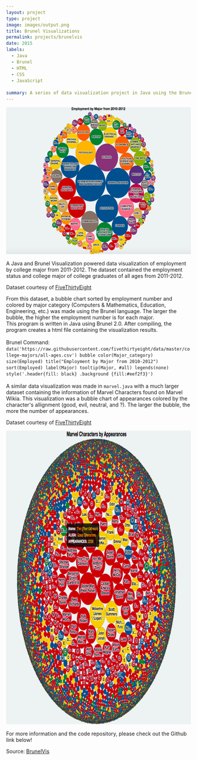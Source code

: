 ```yaml
---
layout: project
type: project
image: images/output.png
title: Brunel Visualizations
permalink: projects/brunelvis
date: 2015
labels:
  - Java
  - Brunel
  - HTML
  - CSS
  - JavaScript

summary: A series of data visualization project in Java using the Brunel Visualization grammar.
---
```

<img src="/images/output.png" width="700" height="400">

A Java and Brunel Visualization powered data visualization of employment by college major from 2011-2012.
The dataset contained the employment status and college major of college graduates of all ages from 2011-2012. 

Dataset courtesy of [FiveThirtyEight](https://raw.githubusercontent.com/fivethirtyeight/data/master/college-majors/all-ages.csv)

From this dataset, a bubble chart sorted by employment number and colored by major category (Computers & Mathematics, Education, Engineering, etc.) was made using the Brunel language. 
The larger the bubble, the higher the employment number is for each major.
<br>
This program is written in Java using Brunel 2.0. After compiling, the program creates a html file containing the visualization results. 
<br><br>
Brunel Command: <br>
``data('https://raw.githubusercontent.com/fivethirtyeight/data/master/college-majors/all-ages.csv') bubble color(Major_category) size(Employed) title("Employment by Major from 2010-2012") sort(Employed) label(Major) tooltip(Major, #all) legends(none) style('.header{fill: black} .background {fill:#eef2f3}')
``
<br>
<br>
A similar data visualization was made in ``marvel.java`` with a much larger dataset containing the information of Marvel Characters found on Marvel Wikia. This visualization was a bubble chart of appearances colored by the character's allignment (good, evil, neutral, and ?). The larger the bubble, the more the number of appearances.

Dataset courtesy of [FiveThirtyEight](https://raw.githubusercontent.com/fivethirtyeight/data/master/comic-characters/marvel-wikia-data.csv)

<img src="/images/large.png" width="700" height="800">

For more information and the code repository, please check out the Github link below! 

Source: <a href="https://github.com/chrisnguyenhi/brunelvis"><i class="large github icon"></i>BrunelVis</a>
